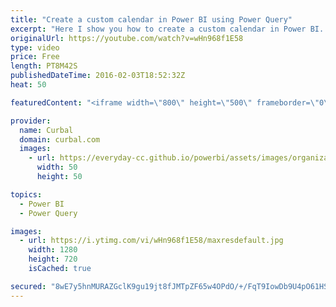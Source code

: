 ```yaml
---
title: "Create a custom calendar in Power BI using Power Query"
excerpt: "Here I show you how to create a custom calendar in Power BI.  Chapters: 00:00 Intro 00:20 Why a calendar is needed in Power BI 02:00 Start creating the calendar 02:40 Copy the power query code 03:20 How to change the dates to match your needs 05:10 How to change year month column 05:50 How to sort the"
originalUrl: https://youtube.com/watch?v=wHn968f1E58
type: video
price: Free
length: PT8M42S
publishedDateTime: 2016-02-03T18:52:32Z
heat: 50

featuredContent: "<iframe width=\"800\" height=\"500\" frameborder=\"0\" src=\"https://www.youtube.com/embed/wHn968f1E58\" allow=\"accelerometer; autoplay; encrypted-media; gyroscope; picture-in-picture\" allowfullscreen></iframe>"

provider:
  name: Curbal
  domain: curbal.com
  images:
    - url: https://everyday-cc.github.io/powerbi/assets/images/organizations/curbal.com-50x50.jpg
      width: 50
      height: 50

topics:
  - Power BI
  - Power Query

images:
  - url: https://i.ytimg.com/vi/wHn968f1E58/maxresdefault.jpg
    width: 1280
    height: 720
    isCached: true

secured: "8wE7y5hnMURAZGclK9gu19jt8fJMTpZF65w4OPdO/+/FqT9IowDb9U4pO61HSWjQt5MK20yggysQrfllCvJ+yIBpjOsZYDQas38xc5ogxedYJwJzege3RDF30XI87ugVnSt/2AsvWpFDo96qsh1hpx13Yi9JiWpKSojQn4LWQq2Z3VSKxb+hdNhIkJvHIiq02Rhy1dvBpA8ZcvXGMA3adMrcar/QZ55I6Ro8OMx9w7ZjzJ4xg85oOYuEJHDywI1TltOr7eE7OfwdhpipvjQ3XvUAOzFAW7f1Wnl2br5qAY739Eh26B2FRE6Ak0c9/Tw3KVMTCGOK60FrsxhjRhKy49CoQXFWtEXnW3Kcsh7KJfyQ+FcqAIkdmxuTQK6ZRwIzRULqbVGZ3y+NpTjSEQ7R/5+QEmTCsYVe4ELXL3Idh4k=;cmwMLRgv7rrhsqF9jWw/Cg=="
---
```


